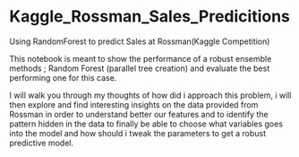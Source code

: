 # Kaggle_Rossman_Sales_Predicitions
Using RandomForest to predict Sales at Rossman(Kaggle Competition)

This notebook is meant to show the performance of a robust ensemble methods ; Random Forest (parallel tree creation) and evaluate the best performing one for this case.

I will walk you through my thoughts of how did i approach this problem, i will then explore and find interesting insights on the data provided from Rossman in order to understand better our features and to identify the pattern hidden in the data to finally be able to choose what variables goes into the model and how should i tweak the parameters to get a robust predictive model.
